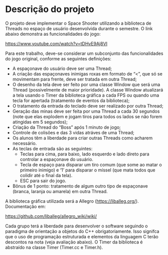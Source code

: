 # Descrição do projeto

O projeto deve implementar o Space Shooter utilizando a biblioteca de Threads no espaço de usuário desenvolvida durante o semestre. O link abaixo demonstra as funcionalidades do jogo:

https://www.youtube.com/watch?v=tDHvE9Aj8VI

Para este trabalho, deve-se considerar um subconjunto das funcionalidades do jogo original, conforme as seguintes definições:

- A espaçonave do usuário deve ser uma Thread;
- A criação das espaçonaves inimigas roxas em formato de “<”, que só se movimentam para
frente, deve ser tratada em outra Thread;
- O desenho da tela deve ser feito por uma classe Window que será uma Thread
(possivelmente de maior prioridade). A classe Window atualizará a tela usando o Timer da
biblioteca gráfica a cada FPS ou quando uma tecla for apertada (tratamento de eventos da
biblioteca);
- O tratamento da entrada do teclado deve ser realizado por outra Thread;
- Geração das minas deve ser feita por uma Thread a cada 30 segundos (note que elas
explodem e jogam tiros para todos os lados se não forem atingidas em 5 segundos);
- Criação da Thread do “Boss” após 1 minuto de jogo;
- Controle de colisões e das 3 vidas atráves de uma Thread;
- Os alunos têm a liberdade para criar outras Threads como acharem necessário.
- As teclas de entrada são as seguintes:
	+ Teclas para cima, para baixo, lado esquerdo e lado direto para controlar a espaçonave do usuário.
	+ Tecla de espaço para disparar um tiro comum (que some ao matar o primeiro inimigo) e ‘1’ para disparar o míssel (que mata todos que colidir até o final da tela).
	- ESC para sair do jogo.
- Bônus de 1 ponto: tratamento de algum outro tipo de espaçonave (branca, laranja ou amarela) em outra Thread.

A biblioteca gráfica utilizada será a Allegro (https://liballeg.org/). Documentação em:

https://github.com/liballeg/allegro_wiki/wiki/

Cada grupo terá a liberdade para desenvolver o software seguindo o paradigma de orientação a objetos do C++ obrigatoriamente. Isso signifca que o uso de programação estruturada e elementos da linguagem C terão descontos na nota (veja avaliação abaixo). O Timer da biblioteca é abstraído na classe Timer (Timer.cc e Timer.h).

